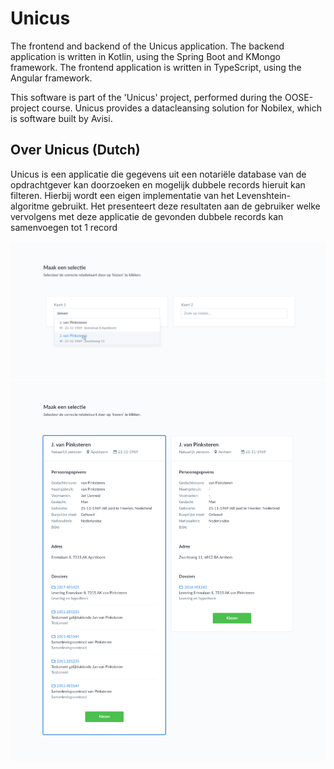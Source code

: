 # Unicus
The frontend and backend of the Unicus application. The backend application is written in Kotlin, using the Spring Boot and KMongo framework. The frontend application is written in TypeScript, using the Angular framework.

This software is part of the 'Unicus' project, performed during the OOSE-project course. Unicus provides a datacleansing solution for Nobilex, which is software built by Avisi.

## Over Unicus (Dutch)
Unicus is een applicatie die gegevens uit een notariële database van de opdrachtgever kan doorzoeken en mogelijk dubbele records hieruit kan filteren. Hierbij wordt een eigen implementatie van het Levenshtein-algoritme gebruikt. Het presenteert deze resultaten aan de gebruiker welke vervolgens met deze applicatie de gevonden dubbele records kan samenvoegen tot 1 record

![](doc/2.png)
![](doc/1.png)
